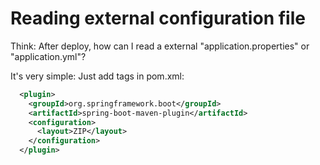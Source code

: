 # Reading external configuration file

Think: After deploy, how can I read a external "application.properties" or "application.yml"?

It's very simple: Just add tags in pom.xml: 
```xml
  <plugin>
    <groupId>org.springframework.boot</groupId>
    <artifactId>spring-boot-maven-plugin</artifactId>
    <configuration>
      <layout>ZIP</layout>
    </configuration>
  </plugin>
```
